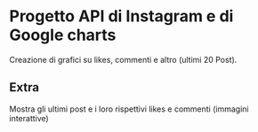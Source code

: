 # Progetto API di Instagram e di Google charts

Creazione di grafici su likes, commenti e altro (ultimi 20 Post).

## Extra

Mostra gli ultimi post e i loro rispettivi likes e commenti (immagini interattive)
